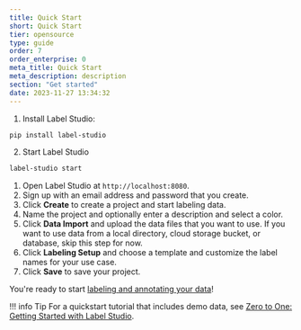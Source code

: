 ```yaml
---
title: Quick Start
short: Quick Start
tier: opensource
type: guide
order: 7
order_enterprise: 0
meta_title: Quick Start
meta_description: description
section: "Get started"
date: 2023-11-27 13:34:32
---
```





1. Install Label Studio:

```bash
pip install label-studio
```

2. Start Label Studio

```bash
label-studio start
```

1. Open Label Studio at `http://localhost:8080`.
2. Sign up with an email address and password that you create.
3. Click **Create** to create a project and start labeling data.
4. Name the project and optionally enter a description and select a color.
5. Click **Data Import** and upload the data files that you want to use. If you want to use data from a local directory, cloud storage bucket, or database, skip this step for now.
6. Click **Labeling Setup** and choose a template and customize the label names for your use case.
7. Click **Save** to save your project.

You're ready to start [labeling and annotating your data](labeling.html)!

!!! info Tip
    For a quickstart tutorial that includes demo data, see [Zero to One: Getting Started with Label Studio](https://labelstud.io/blog/zero-to-one-getting-started-with-label-studio/). 


